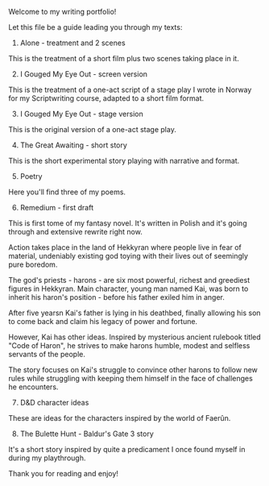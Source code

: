 Welcome to my writing portfolio!


Let this file be a guide leading you through my texts:


1. Alone - treatment and 2 scenes

  This is the treatment of a short film plus two scenes taking place in it.

2. I Gouged My Eye Out - screen version

  This is the treatment of a one-act script of a stage play I wrote in Norway for my Scriptwriting course, adapted to a short film format.

3. I Gouged My Eye Out - stage version

  This is the original version of a one-act stage play.

4. The Great Awaiting - short story


  This is the short experimental story playing with narrative and format.

5. Poetry


  Here you'll find three of my poems.

6. Remedium - first draft

  This is first tome of my fantasy novel. It's written in Polish and it's going through and extensive rewrite right now.

  Action takes place in the land of Hekkyran where people live in fear of material, undeniably existing god toying with their lives out of seemingly pure boredom.

  The god's priests - harons - are six most powerful, richest and greediest figures in Hekkyran. Main character, young man named Kai, was born to inherit his haron's position - before his father exiled him in anger.

  After five yearsn Kai's father is lying in his deathbed, finally allowing his son to come back and claim his legacy of power and fortune.

  However, Kai has other ideas. Inspired by mysterious ancient rulebook titled "Code of Haron", he strives to make harons humble, modest and selfless servants of the people.

  The story focuses on Kai's struggle to convince other harons to follow new rules while struggling with keeping them himself in the face of challenges he encounters.

7. D&D character ideas

  These are ideas for the characters inspired by the world of Faerûn.

8. The Bulette Hunt - Baldur's Gate 3 story

  It's a short story inspired by quite a predicament I once found myself in during my playthrough.


Thank you for reading and enjoy!

